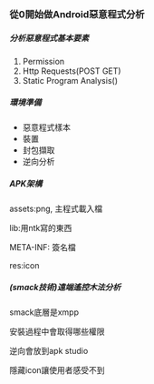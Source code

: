 ### 從0開始做Android惡意程式分析

##### 分析惡意程式基本要素

1. Permission
2. Http Requests\(POST GET\)
3. Static Program Analysis\(\)

##### 環境準備

* 惡意程式樣本
* 裝置
* 封包擷取
* 逆向分析

##### APK架構

assets:png, 主程式載入檔

lib:用ntk寫的東西

META-INF: 簽名檔

res:icon

##### \(smack技術\)遠端遙控木法分析

smack底層是xmpp

安裝過程中會取得哪些權限

逆向會放到apk studio

隱藏icon讓使用者感受不到




